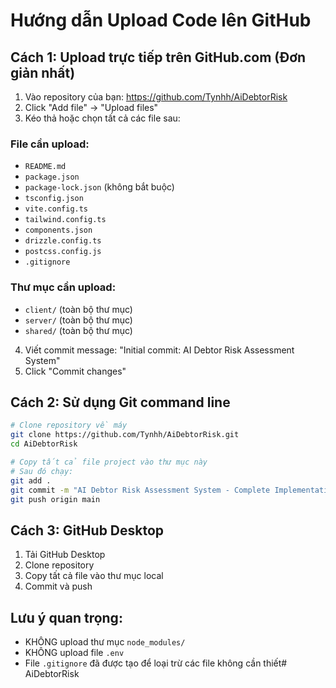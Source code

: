 # Hướng dẫn Upload Code lên GitHub

## Cách 1: Upload trực tiếp trên GitHub.com (Đơn giản nhất)

1. Vào repository của bạn: https://github.com/Tynhh/AiDebtorRisk
2. Click "Add file" → "Upload files"
3. Kéo thả hoặc chọn tất cả các file sau:

### File cần upload:
- `README.md`
- `package.json`
- `package-lock.json` (không bắt buộc)
- `tsconfig.json`
- `vite.config.ts`
- `tailwind.config.ts`
- `components.json`
- `drizzle.config.ts`
- `postcss.config.js`
- `.gitignore`

### Thư mục cần upload:
- `client/` (toàn bộ thư mục)
- `server/` (toàn bộ thư mục)
- `shared/` (toàn bộ thư mục)

4. Viết commit message: "Initial commit: AI Debtor Risk Assessment System"
5. Click "Commit changes"

## Cách 2: Sử dụng Git command line

```bash
# Clone repository về máy
git clone https://github.com/Tynhh/AiDebtorRisk.git
cd AiDebtorRisk

# Copy tất cả file project vào thư mục này
# Sau đó chạy:
git add .
git commit -m "AI Debtor Risk Assessment System - Complete Implementation"
git push origin main
```

## Cách 3: GitHub Desktop

1. Tải GitHub Desktop
2. Clone repository
3. Copy tất cả file vào thư mục local
4. Commit và push

## Lưu ý quan trọng:
- KHÔNG upload thư mục `node_modules/`
- KHÔNG upload file `.env`
- File `.gitignore` đã được tạo để loại trừ các file không cần thiết# AiDebtorRisk

